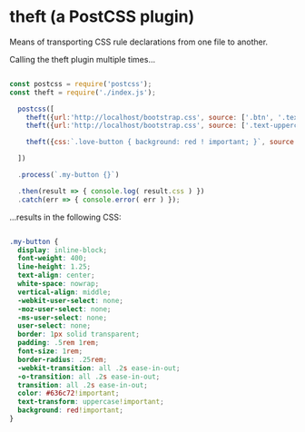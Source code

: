 # theft (a PostCSS plugin)
Means of transporting CSS rule declarations from one file to another.

Calling the theft plugin multiple times...

```JavaScript

const postcss = require('postcss');
const theft = require('./index.js');

  postcss([
    theft({url:'http://localhost/bootstrap.css', source: ['.btn', '.text-muted'], target:'.my-button' }),
    theft({url:'http://localhost/bootstrap.css', source: ['.text-uppercase'], target:'.my-button' })

    theft({css:`.love-button { background: red ! important; }`, source: ['.love-button'], target:'.my-button' }),

  ])

  .process(`.my-button {}`)

  .then(result => { console.log( result.css ) })
  .catch(err => { console.error( err ) });


```

...results in the following CSS:

```CSS

.my-button {
  display: inline-block;
  font-weight: 400;
  line-height: 1.25;
  text-align: center;
  white-space: nowrap;
  vertical-align: middle;
  -webkit-user-select: none;
  -moz-user-select: none;
  -ms-user-select: none;
  user-select: none;
  border: 1px solid transparent;
  padding: .5rem 1rem;
  font-size: 1rem;
  border-radius: .25rem;
  -webkit-transition: all .2s ease-in-out;
  -o-transition: all .2s ease-in-out;
  transition: all .2s ease-in-out;
  color: #636c72!important;
  text-transform: uppercase!important;
  background: red!important;
}

```

